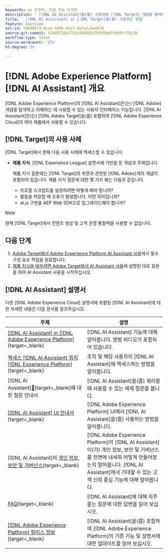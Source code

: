 ```yaml
---
keywords: ai 도우미, 인공 지능 도우미
description: ' [!DNL AI Assistant]을(를) 사용하여 [!DNL Target] 개념을 탐색하고 이해하는 방법에 대해 알아봅니다.'
title: ' [!DNL AI Assistant] in [!DNL Target]을(를) 사용하는 방법'
feature: Overview
exl-id: f46d95f3-0ca3-4d96-92a7-b67a2c8a4678
source-git-commit: 41889716a2793c846085d765d5e6f9db0fc70c30
workflow-type: tm+mt
source-wordcount: '272'
ht-degree: 3%

---
```


# [!DNL Adobe Experience Platform] [!DNL AI Assistant] 개요

[!DNL Adobe Experience Platform]의 [!DNL AI Assistant]은(는) [!DNL Adobe] 개념을 탐색하고 이해하는 데 사용할 수 있는 사용자 인터페이스 기능입니다. [!DNL AI Assistant]은(는) [!DNL Adobe Target]을(를) 포함하여 [!DNL Adobe Experience Cloud]의 여러 제품에서 사용할 수 있습니다.

## [!DNL Target]의 사용 사례

[!DNL Target]에서 현재 다음 사용 사례에 액세스할 수 있습니다.

* **제품 지식**: [!DNL Experience League] 설명서에 기반을 둔 개념과 주제입니다.

  제품 지식 질문에는 [!DNL Target]의 측면과 관련된 [!DNL Adobe]개의 개념이 포함되어 있습니다. 제품 지식 질문에 대한 몇 가지 예는 다음과 같습니다.

   * 프로필 스크립트를 설정하려면 어떻게 해야 합니까?
   * 활동을 저장할 때 오류가 발생합니다. 어떤 의미입니까?
   * at.js 구현을 AEP Web SDK으로 업그레이드해야 합니까?

>[!NOTE]
>
>현재 [!DNL Target]에서 컨텐츠 생성 및 고객 운영 통찰력을 사용할 수 없습니다.

## 다음 단계

1. [Adobe Target에서 Adobe Experience Platform AI Assistant 사용](/help/main/c-intro/enabling-ai-assistant.md)에서 필수 구성 요소 작업을 완료합니다.
1. [제품 지식을 배우려면 Adobe Target에서 AI Assistant 사용](/help/main/c-intro/ai-assistant-product-knowledge.md)에 설명된 대로 질문을 하여 AI Assistant 사용을 시작하십시오.

## [!DNL AI Assistant] 설명서

다른 [!DNL Adobe Experience Cloud] 설명서에 포함된 [!DNL AI Assistant]에 대한 자세한 내용은 다음 문서를 참조하십시오.

| 주제 | 설명 |
| --- | --- |
| [[!DNL AI Assistant] in [!DNL Adobe Experience Platform]](https://experienceleague.adobe.com/en/docs/experience-platform/ai-assistant/home){target=_blank} | [!DNL AI Assistant] 기능에 대해 알아봅니다. 방법 비디오가 포함되어 있습니다. |
| [액세스 [!DNL AI Assistant] 위치 [!DNL Experience Platform]](https://experienceleague.adobe.com/en/docs/experience-platform/ai-assistant/access){target=_blank} | 조직 및 해당 사용자의 [!DNL AI Assistant]에 액세스하는 방법을 알아봅니다. |
|  [!DNL AI Assistant][&#128279;](https://experienceleague.adobe.com/en/docs/experience-platform/ai-assistant/questions){target=_blank}에 대한 질문 안내서 | [!DNL AI Assistant]을(를) 쿼리할 때 사용할 수 있는 예제 질문을 봅니다. |
| [[!DNL AI Assistant] UI 안내서](https://experienceleague.adobe.com/en/docs/experience-platform/ai-assistant/ui-guide){target=_blank} | [!DNL Adobe Experience Platform] UI에서 [!DNL AI Assistant]을(를) 사용하는 방법을 알아봅니다. |
|  [!DNL AI Assistant]의 [개인 정보, 보안 및 거버넌스](https://experienceleague.adobe.com/en/docs/experience-platform/ai-assistant/privacy){target=_blank} | [!DNL Adobe Experience Platform]의 [!DNL AI Assistant]이(가) 개인 정보, 보안 및 거버넌스를 전면에 내세워 어떻게 만들어졌는지 알아봅니다. [!DNL AI Assistant]에서 기대할 수 있는 고객 신뢰 중심 기능에 대해 알아봅니다. |
| [FAQ](https://experienceleague.adobe.com/en/docs/experience-platform/ai-assistant/faq){target=_blank} | [!DNL AI Assistant]에 대해 자주 묻는 질문에 대한 답변을 읽어 보십시오. |
| [[!DNL Adobe Experience Platform] 릴리스 정보](https://experienceleague.adobe.com/en/docs/experience-platform/release-notes/latest){target=_blank} | [!DNL AI Assistant]을(를) 포함하여 [!DNL Adobe Experience Platform]의 기존 기능 및 설명서에 대한 업데이트를 읽어 보십시오. |